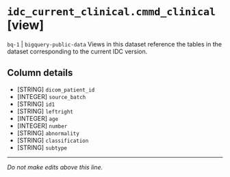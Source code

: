 # `idc_current_clinical.cmmd_clinical` [view]
`bq-1` | `bigquery-public-data`
Views in this dataset reference the tables in the dataset corresponding to the current IDC version.

## Column details
* [STRING]    `dicom_patient_id`
* [INTEGER]   `source_batch`
* [STRING]    `id1`
* [STRING]    `leftright`
* [INTEGER]   `age`
* [INTEGER]   `number`
* [STRING]    `abnormality`
* [STRING]    `classification`
* [STRING]    `subtype`

-------------------------------------------------------------------------------
*Do not make edits above this line.*
